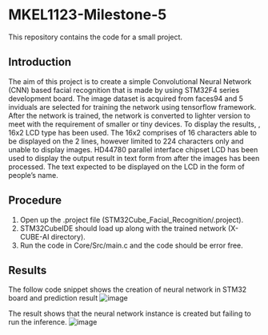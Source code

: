 # MKEL1123-Milestone-5

This repository contains the code for a small project.

## Introduction 

The aim of this project is to create a simple Convolutional Neural Network (CNN) based facial recognition that is made by using STM32F4 series development board. The image dataset is acquired from faces94 and 5 inviduals are selected for training the network using tensorflow framework. After the network is trained, the network is converted to lighter version to meet with the requirement of smaller or tiny devices. To display the results, , 16x2 LCD type has been used. The 16x2 comprises of 16 characters able to be displayed on the 2 lines, however limited to 224 characters only and unable to display images. HD44780 parallel interface chipset LCD has been used to display the output result in text form from after the images has been processed. The text expected to be displayed on the LCD in the form of people’s name.

## Procedure 

1. Open up the .project file (STM32Cube_Facial_Recognition/.project).
2. STM32CubeIDE should load up along with the trained network (X-CUBE-AI directory).
3. Run the code in Core/Src/main.c and the code should be error free.

## Results
The follow code snippet shows the creation of neural network in STM32 board and prediction result
![image](https://user-images.githubusercontent.com/93202001/178223755-4376cee5-eb2f-4265-8017-746773b4fa4d.png)

The result shows that the neural network instance is created but failing to run the inference.
![image](https://user-images.githubusercontent.com/93202001/178223639-6a3d6bf2-6462-48fc-a49c-a8122a7b1954.png)
